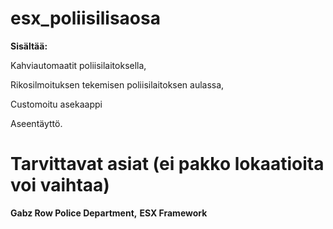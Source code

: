 # esx_poliisilisaosa

**Sisältää:**



Kahviautomaatit poliisilaitoksella,

Rikosilmoituksen tekemisen poliisilaitoksen aulassa,

Customoitu asekaappi

Aseentäyttö.

# Tarvittavat asiat (ei pakko lokaatioita voi vaihtaa)

**Gabz Row Police Department,**
**ESX Framework**
